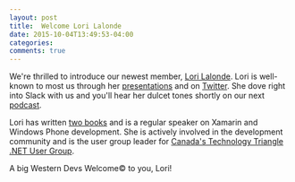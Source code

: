 ```yaml
---
layout: post
title:  Welcome Lori Lalonde
date: 2015-10-04T13:49:53-04:00
categories:
comments: true
---
```


We're thrilled to introduce our newest member, [Lori Lalonde](http://www.westerndevs.com/bios/lori_lalonde). Lori is well-known to most us through her [presentations](http://solola.ca/speaking/) and on [Twitter](https://twitter.com/loriblalonde). She dove right into Slack with us and you'll hear her dulcet tones shortly on our next [podcast](http://www.westerndevs.com/podcasts/).

Lori has written [two books](http://www.westerndevs.com/whatwevedone) and is a regular speaker on Xamarin and Windows Phone development. She is actively involved in the development community and is the user group leader for [Canada's Technology Triangle .NET User Group](http://meetup.com/cttdnug).

A big Western Devs Welcome&copy; to you, Lori!